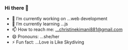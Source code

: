 ### Hi there 👋

<!--
**christinekimani/christinekimani** is a ✨ _special_ ✨ repository because its `README.md` (this file) appears on your GitHub profile.

Here are some ideas to get you started:-->

- 🔭 I’m currently working on ...web development
- 🌱 I’m currently learning ...js
- 📫 How to reach me: ...christinekimani881@gmail.com
- 😄 Pronouns: ...she/her
- ⚡ Fun fact: ...Love is Like Skydiving


